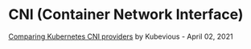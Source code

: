 # CNI (Container Network Interface)

[Comparing Kubernetes CNI providers](https://kubevious.io/blog/post/comparing-kubernetes-container-network-interface-cni-providers) by Kubevious - April 02, 2021
